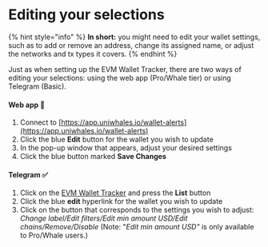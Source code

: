# Editing your selections

{% hint style="info" %}
**In short:** you might need to edit your wallet settings, such as to add or remove an address, change its assigned name, or adjust the networks and tx types it covers.
{% endhint %}

Just as when setting up the EVM Wallet Tracker, there are two ways of editing your selections: using the web app (Pro/Whale tier) or using Telegram (Basic).

#### Web app 🔑

1. Connect to [https://app.uniwhales.io/wallet-alerts](https://app.uniwhales.io/wallet-alerts)
2. Click the blue **Edit** button for the wallet you wish to update
3. In the pop-up window that appears, adjust your desired settings
4. Click the blue button marked **Save Changes**

#### Telegram ✅

1. Click on the [EVM Wallet Tracker](https://t.me/EVMTrackerBot) and press the **List** button
2. Click the blue **edit** hyperlink for the wallet you wish to update
3. Click on the button that corresponds to the settings you wish to adjust: _Change label/Edit filters/Edit min amount USD/Edit chains/Remove/Disable_ (Note: "_Edit min amount USD"_ is only available to Pro/Whale users.)
